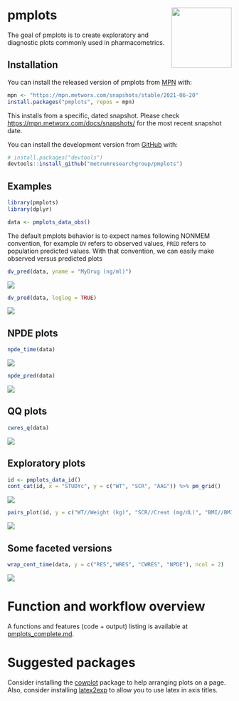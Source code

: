 
<!-- README.md is generated from README.Rmd. Please edit that file -->

# pmplots <img align="right" src = "man/figures/metrum_pmplots_git_logo.png" width="135px">

<!-- badges: start -->
<!-- badges: end -->

The goal of pmplots is to create exploratory and diagnostic plots
commonly used in pharmacometrics.

## Installation

You can install the released version of pmplots from
[MPN](https://mpn.metworx.com/docs/) with:

``` r
mpn <- "https://mpn.metworx.com/snapshots/stable/2021-06-20"
install.packages("pmplots", repos = mpn)
```

This installs from a specific, dated snapshot. Please check
<https://mpn.metworx.com/docs/snapshots/> for the most recent snapshot
date.

You can install the development version from
[GitHub](https://github.com/) with:

``` r
# install.packages("devtools")
devtools::install_github("metrumresearchgroup/pmplots")
```

## Examples

``` r
library(pmplots)
library(dplyr)

data <- pmplots_data_obs()
```

The default pmplots behavior is to expect names following NONMEM
convention, for example `DV` refers to observed values, `PRED` refers to
population predicted values. With that convention, we can easily make
observed versus predicted plots

``` r
dv_pred(data, yname = "MyDrug (ng/ml)")
```

![](man/figures/README-dv_pred-1.png)<!-- -->

``` r
dv_pred(data, loglog = TRUE)
```

![](man/figures/README-dv_pred_log-1.png)<!-- -->

## NPDE plots

``` r
npde_time(data)
```

![](man/figures/README-npde_time-1.png)<!-- -->

``` r
npde_pred(data)
```

![](man/figures/README-npde_pred-1.png)<!-- -->

## QQ plots

``` r
cwres_q(data)
```

![](man/figures/README-cwres_q-1.png)<!-- -->

## Exploratory plots

``` r
id <- pmplots_data_id()
cont_cat(id, x = "STUDYc", y = c("WT", "SCR", "AAG")) %>% pm_grid()
```

![](man/figures/README-cont_cat-1.png)<!-- -->

``` r
pairs_plot(id, y = c("WT//Weight (kg)", "SCR//Creat (mg/dL)", "BMI//BMI (kg/m2)"))
```

![](man/figures/README-pairs-1.png)<!-- -->

## Some faceted versions

``` r
wrap_cont_time(data, y = c("RES","WRES", "CWRES", "NPDE"), ncol = 2)
```

![](man/figures/README-facet_example-1.png)<!-- -->

# Function and workflow overview

A functions and features (code + output) listing is available at
[pmplots\_complete.md](https://github.com/metrumresearchgroup/pmplots/blob/master/inst/examples/pmplots_complete.md).

# Suggested packages

Consider installing the
[cowplot](https://CRAN.R-project.org/package=cowplot) package to help
arranging plots on a page. Also, consider installing
[latex2exp](https://CRAN.R-project.org/package=latex2exp) to allow you
to use latex in axis titles.
